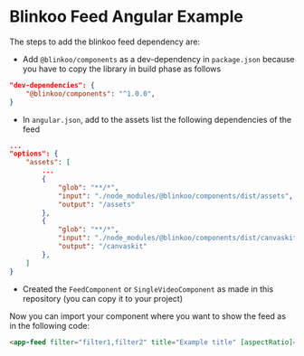 # Blinkoo Feed Angular Example

The steps to add the blinkoo feed dependency are:

- Add `@blinkoo/components` as a dev-dependency in `package.json` because you have to copy the library in build phase as follows
```json
"dev-dependencies": {
    "@blinkoo/components": "^1.0.0",
}
```
- In `angular.json`, add to the assets list the following dependencies of the feed
```json
...
"options": {
    "assets": [
        ...
        {
            "glob": "**/*",
            "input": "./node_modules/@blinkoo/components/dist/assets",
            "output": "/assets"
        },
        {
            "glob": "**/*",
            "input": "./node_modules/@blinkoo/components/dist/canvaskit",
            "output": "/canvaskit"
        },
    ]
}
```
- Created the `FeedComponent` or `SingleVideoComponent` as made in this repository (you can copy it to your project)

Now you can import your component where you want to show the feed as in the following code:

```html
<app-feed filter="filter1,filter2" title="Example title" [aspectRatio]="0.5625"></app-feed>
```
